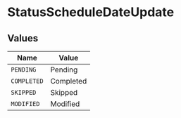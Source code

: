 # StatusScheduleDateUpdate


## Values

| Name        | Value       |
| ----------- | ----------- |
| `PENDING`   | Pending     |
| `COMPLETED` | Completed   |
| `SKIPPED`   | Skipped     |
| `MODIFIED`  | Modified    |